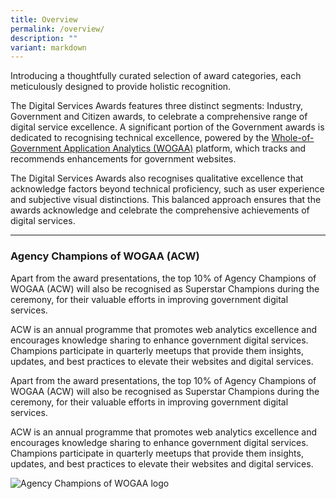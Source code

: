 ```yaml
---
title: Overview
permalink: /overview/
description: ""
variant: markdown
---
```

<style type="text/css">
.content h4 {
    color: #B41E8E;
    font-weight: 700;
}
</style>
<p>Introducing a thoughtfully curated selection of award categories, each meticulously designed to provide holistic recognition.</p>
<p>The Digital Services Awards features three distinct segments: Industry, Government and Citizen awards, to celebrate a comprehensive range of digital service excellence. A significant portion of the Government awards is dedicated to recognising technical excellence, powered by the <a target="_blank" aria-label="WOGAA" href="https://wogaa.sg/">Whole-of-Government Application Analytics (WOGAA)</a> platform, which tracks and recommends enhancements for government websites. </p>
<p>The Digital Services Awards also recognises qualitative excellence that acknowledge factors beyond technical proficiency, such as user experience and subjective visual distinctions. This balanced approach ensures that the awards acknowledge and celebrate the comprehensive achievements of digital services.</p>
<hr>
<h3>Agency Champions of WOGAA (ACW) </h3>
<p>Apart from the award presentations, the top 10% of Agency Champions of WOGAA (ACW) will also be recognised as Superstar Champions during the ceremony, for their valuable efforts in improving government digital services.</p>
<p>ACW is an annual programme that promotes web analytics excellence and encourages knowledge sharing to enhance government digital services. Champions participate in quarterly meetups that provide them insights, updates, and best practices to elevate their websites and digital services.</p>
<div class="row is-multiline">
  <div class="col is-8">
    <p>Apart from the award presentations, the top 10% of Agency Champions of WOGAA (ACW) will also be recognised as Superstar Champions during the ceremony, for their valuable efforts in improving government digital services.</p>
    <p>ACW is an annual programme that promotes web analytics excellence and encourages knowledge sharing to enhance government digital services. Champions participate in quarterly meetups that provide them insights, updates, and best practices to elevate their websites and digital services. </p>
  </div>
  <div class="col is-4"><img alt="Agency Champions of WOGAA logo" src="/images/acw-logo.svg"></div>
</div>